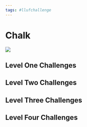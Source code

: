 ```yaml
---
tags: #llufchallenge
---
```



# Chalk


![](https://i.imgur.com/XHz3NBf.png)

## Level One Challenges 

## Level Two Challenges 

## Level Three Challenges 

## Level Four Challenges 